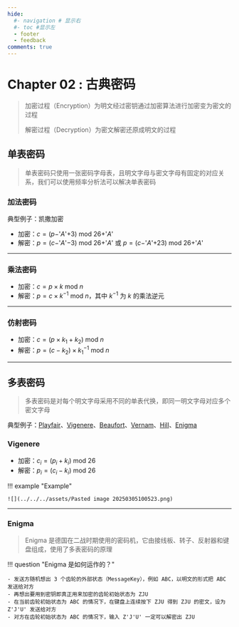 ```yaml
---
hide:
  #- navigation # 显示右
  #- toc #显示左
  - footer
  - feedback
comments: true
--- 
```


# Chapter 02 : 古典密码

> 加密过程（Encryption）为明文经过密钥通过加密算法进行加密变为密文的过程
> 
> 解密过程（Decryption）为密文解密还原成明文的过程

## 单表密码

> 单表密码只使用一张密码字母表，且明文字母与密文字母有固定的对应关系，我们可以使用频率分析法可以解决单表密码

### 加法密码

典型例子：凯撒加密

- 加密：$c = (p-$'$A$'$+3)\text{ mod }26+$'$A$'
- 解密：$p = (c-$'$A$'$-3)\text{ mod }26+$'$A$' 或 $p = (c-$'$A$'$+23)\text{ mod }26+$'$A$'
***
### 乘法密码

- 加密：$c = p\times k\text{ mod }n$
- 解密：$p = c\times k^{-1}\text{ mod }n$，其中 $k^{-1}$ 为 $k$ 的乘法逆元
***
### 仿射密码

- 加密：$c = (p\times k_1+k_2)\text{ mod }n$
- 解密：$p = (c-k_2)\times k_1^{-1}\text{ mod }n$
***
## 多表密码

> 多表密码是对每个明文字母采用不同的单表代换，即同一明文字母对应多个密文字母

典型例子：[Playfair](https://en.wikipedia.org/wiki/Playfair_cipher)、[Vigenere](https://en.wikipedia.org/wiki/Vigen%C3%A8re_cipher)、[Beaufort](https://en.wikipedia.org/wiki/Beaufort_cipher)、[Vernam](https://en.wikipedia.org/wiki/One-time_pad)、[Hill](https://en.wikipedia.org/wiki/Hill_cipher)、[Enigma](https://en.wikipedia.org/wiki/Cryptanalysis_of_the_Enigma)

### Vigenere

- 加密：$c_i = (p_i+k_i)\text{ mod }26$
- 解密：$p_i = (c_i-k_i)\text{ mod }26$

!!! example "Example"

	![](../../../assets/Pasted image 20250305100523.png)
***
### Enigma

> Enigma 是德国在二战时期使用的密码机，它由接线板、转子、反射器和键盘组成，使用了多表密码的原理

!!! question "Enigma 是如何运作的？"

	- 发送方随机想出 3 个齿轮的外部状态（MessageKey），例如 ABC，以明文的形式把 ABC 发送给对方
	- 再想出要用到密钥即真正用来加密的齿轮初始状态为 ZJU
	- 在当前齿轮初始状态为 ABC 的情况下，在键盘上连续按下 ZJU 得到 ZJU 的密文，设为 Z'J'U' 发送给对方
	- 对方在齿轮初始状态为 ABC 的情况下，输入 Z'J'U' 一定可以解密出 ZJU







